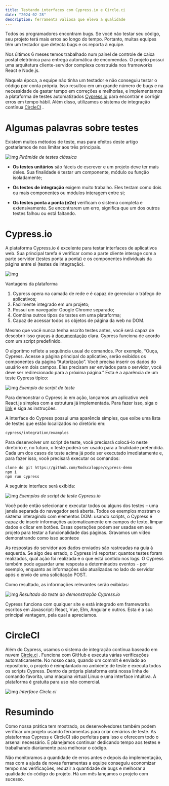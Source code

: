 ```yaml
---
title: Testando interfaces com Cypress.io e Circle.ci
date: "2024-02-28"
description: ferramenta valiosa que eleva a qualidade
---
```


Todos os programadores encontram bugs. Se você não testar seu código, seu projeto terá mais erros ao longo do tempo. Portanto, muitas equipes têm um testador que detecta bugs e os reporta à equipe.

Nos últimos 6 meses temos trabalhado num painel de controle de caixa postal eletrônica para entrega automática de encomendas.
O projeto possui uma arquitetura cliente-servidor complexa construída nos frameworks React e Node.js.

Naquela época, a equipe não tinha um testador e não conseguiu testar o código por conta própria. Isso resultou em um grande número de bugs e na necessidade de gastar tempo em correções e melhorias, e implementamos a plataforma de testes automatizados [Cypress.io](http://cypress.io/) para encontrar e corrigir erros em tempo hábil. Além disso, utilizamos o sistema de integração contínua [CircleCI](https://circleci.com/) .

# Algumas palavras sobre testes

Existem muitos métodos de teste, mas para efeitos deste artigo gostaríamos de nos limitar aos três principais.

![img](/content/blog/cypress/piramide.jpeg)
_Pirâmide de testes clássica_

- **Os testes unitários** são fáceis de escrever e um projeto deve ter mais deles. Sua finalidade é testar um componente, módulo ou função isoladamente;

- **Os testes** **de integração** exigem muito trabalho. Eles testam como dois ou mais componentes ou módulos interagem entre si;

- **Os testes ponta a ponta (e2e)** verificam o sistema completa e extensivamente. Se encontrarem um erro, significa que um dos outros testes falhou ou está faltando.

# Cypress.io

A plataforma Cypress.io é excelente para testar interfaces de aplicativos web. Sua principal tarefa é verificar como a parte cliente interage com a parte servidor (testes ponta a ponta) e os componentes individuais da página entre si (testes de integração).

![img](/content/blog/cypress/Vantagens%20da%20plataforma.jpeg)

Vantagens da plataforma

1. Cypress opera na camada de rede e é capaz de gerenciar o tráfego de aplicativos;
2. Facilmente integrado em um projeto;
3. Possui um navegador Google Chrome separado;
4. Combina outros tipos de testes em uma plataforma;
5. Capaz de acessar todos os objetos de página da web no DOM.

Mesmo que você nunca tenha escrito testes antes, você será capaz de descobrir isso graças à [documentação](https://docs.cypress.io/guides/overview/why-cypress.html) clara. Cypress funciona de acordo com um script predefinido.

O algoritmo reflete a sequência usual de comandos. Por exemplo, “Ouça, Cypress. Acesse a página principal do aplicativo, serão exibidos os componentes da página “Autorização”. Você precisa inserir os dados do usuário em dois campos. Eles precisam ser enviados para o servidor, você deve ser redirecionado para a próxima página.” Esta é a aparência de um teste Cypress típico:

![img](/content/blog/cypress/Exemplo%20de%20script%20de%20teste.jpeg)
_Exemplo de script de teste_

Para demonstrar o Cypress.io em ação, lançamos um aplicativo web React.js simples com a estrutura já implementada. Para fazer isso, siga o [link](https://github.com/Rodscaloppe/cypress-demo) e siga as instruções.

A interface do Cypress possui uma aparência simples, que exibe uma lista de testes que estão localizados no diretório em:

`cypress/integration/examples`

Para desenvolver um script de teste, você precisará colocá-lo neste diretório e, no futuro, o teste poderá ser usado para a finalidade pretendida. Cada um dos casos de teste acima já pode ser executado imediatamente e, para fazer isso, você precisará executar os comandos:

```
clone do git https://github.com/Rodscaloppe/cypress-demo
npm i
npm run cypress
```

A seguinte interface será exibida:

![img](/content/blog/cypress/exemplo%20script.jpeg)
_Exemplos de script de teste Cypress.io_

Você pode então selecionar e executar todos ou alguns dos testes – uma janela separada do navegador será aberta. Todos os exemplos mostram o sistema interagindo com elementos DOM: usando scripts, o Cypress é capaz de inserir informações automaticamente em campos de texto, limpar dados e clicar em botões. Essas operações podem ser usadas em seu projeto para testar a funcionalidade das páginas. Gravamos um vídeo demonstrando como isso acontece

As respostas do servidor aos dados enviados são rastreadas na guia à esquerda. Se algo deu errado, o Cypress irá reportar: quantos testes foram realizados, qual ação foi realizada e o que está contido nos logs. O Cypress também pode aguardar uma resposta a determinados eventos - por exemplo, enquanto as informações são atualizadas no lado do servidor após o envio de uma solicitação POST.

Como resultado, as informações relevantes serão exibidas:

![img](/content/blog/cypress/pratica.jpeg)
_Resultado do teste de demonstração Cypress.io_

Cypress funciona com qualquer site e está integrado em frameworks escritos em Javascript: React, Vue, Elm, Angular e outros. Esta é a sua principal vantagem, pela qual a apreciamos.

# CircleCI

Além do Cypress, usamos o sistema de integração contínua baseado em nuvem [Circle.ci](https://circleci.com/) . Funciona com GitHub e executa várias verificações automaticamente. No nosso caso, quando um commit é enviado ao repositório, o projeto é reimplantado no ambiente de teste e executa todos os scripts Cypress. Dentro da própria plataforma está nossa linha de comando favorita, uma máquina virtual Linux e uma interface intuitiva. A plataforma é gratuita para uso não comercial.

![img](/content/blog/cypress/circleCI.jpeg)
_Interface Circle.ci_

# Resumindo

Como nossa prática tem mostrado, os desenvolvedores também podem verificar um projeto usando ferramentas para criar cenários de teste. As plataformas Cypress e CircleCI são perfeitas para isso e oferecem todo o arsenal necessário. E planejamos continuar dedicando tempo aos testes e trabalhando diariamente para melhorar o código.

Não monitoramos a quantidade de erros antes e depois da implementação, mas com a ajuda de novas ferramentas a equipe conseguiu economizar tempo nas verificações, reduzir a quantidade de bugs e melhorar a qualidade do código do projeto. Há um mês lançamos o projeto com sucesso.
